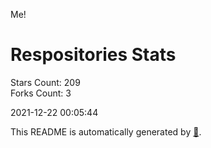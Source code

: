 Me!

# Respositories Stats
Stars Count: 209  
Forks Count: 3

2021-12-22 00:05:44  

This README is automatically generated by [🐰](https://github.com/rnitta/rnitta).

